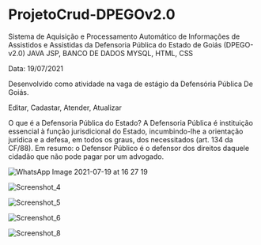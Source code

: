 # ProjetoCrud-DPEGOv2.0

Sistema de Aquisição e Processamento Automático  de Informações de Assistidos e Assistidas da  Defensoria Pública do Estado de Goiás  (DPEGO-v2.0) 
JAVA JSP, BANCO DE DADOS MYSQL, HTML, CSS

Data: 19/07/2021

Desenvolvido como atividade na vaga de estágio da Defensória Pública De Goiás.

Editar, Cadastar, Atender, Atualizar

O que é a Defensoria Pública do Estado?
A Defensoria Pública é instituição essencial à função jurisdicional do Estado, incumbindo-lhe a orientação jurídica e a defesa, em todos os graus, dos necessitados (art. 134 da CF/88). Em resumo: o Defensor Público é o defensor dos direitos daquele cidadão que não pode pagar por um advogado.

![WhatsApp Image 2021-07-19 at 16 27 19](https://user-images.githubusercontent.com/69375587/126216023-4a624d9f-c0bd-43ff-8dd3-efac2c9257ee.jpeg)

![Screenshot_4](https://user-images.githubusercontent.com/69375587/126216299-6fe4fc59-edf1-4857-af2c-683df1eb24a7.png)

![Screenshot_5](https://user-images.githubusercontent.com/69375587/126216545-66db9914-c33f-485f-b4e2-2ed4860368bb.png)

![Screenshot_6](https://user-images.githubusercontent.com/69375587/126216598-85ffab5d-ec3b-4b3a-bf41-1e19aad4ce10.png)

![Screenshot_8](https://user-images.githubusercontent.com/69375587/126216799-6b8aa226-a664-46c0-8da4-aa4317457eea.png)

